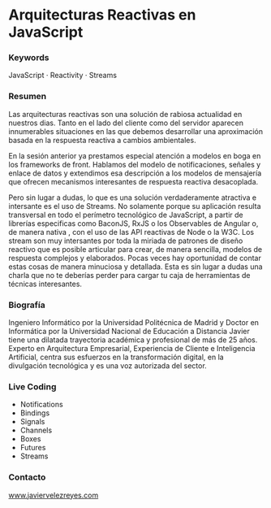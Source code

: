 # Arquitecturas Reactivas en JavaScript

### Keywords

JavaScript · Reactivity · Streams

### Resumen

Las arquitecturas reactivas son una solución de rabiosa actualidad en nuestros dias. Tanto en el lado del cliente como del servidor aparecen innumerables situaciones en las que debemos desarrollar una aproximación basada en la respuesta reactiva a cambios ambientales.

En la sesión anterior ya prestamos especial atención a modelos en boga en los frameworks de front. Hablamos del modelo de notificaciones, señales y enlace de datos y extendimos esa descripción a los modelos de mensajería que ofrecen mecanismos interesantes de respuesta reactiva desacoplada.

Pero sin lugar a dudas, lo que es una solución verdaderamente atractiva e intersante es el uso de Streams. No solamente porque su aplicación resulta transversal en todo el perímetro tecnológico de JavaScript, a partir de librerías especificas como BaconJS, RxJS o los Observables de Angular o, de manera nativa , con el uso de las API reactivas de Node o la W3C. Los stream son muy intersantes por toda la miriada de patrones de diseño reactivo que es posible articular para crear, de manera sencilla, modelos de respuesta complejos y elaborados. Pocas veces hay oportunidad de contar estas cosas de manera minuciosa y detallada. Esta es sin lugar a dudas una charla que no te deberías perder para cargar tu caja de herramientas de técnicas interesantes.

### Biografía

Ingeniero Informático por la Universidad Politécnica de Madrid y Doctor en Informática por la Universidad Nacional de Educación a Distancia Javier tiene una dilatada trayectoria académica y profesional de más de 25 años. Experto en Arquitectura Empresarial, Experiencia de Cliente e Inteligencia Artificial, centra sus esfuerzos en la transformación digital, en la divulgación tecnológica y es una voz autorizada del sector.

### Live Coding

- Notifications
- Bindings
- Signals
- Channels
- Boxes
- Futures
- Streams

### Contacto

www.javiervelezreyes.com